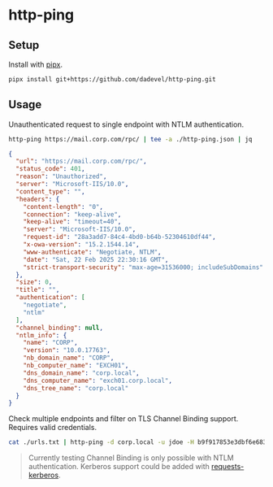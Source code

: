 # http-ping

## Setup

Install with [pipx](https://github.com/pypa/pipx/).

~~~ bash
pipx install git+https://github.com/dadevel/http-ping.git
~~~

## Usage

Unauthenticated request to single endpoint with NTLM authentication.

~~~ bash
http-ping https://mail.corp.com/rpc/ | tee -a ./http-ping.json | jq
~~~

~~~ json
{
  "url": "https://mail.corp.com/rpc/",
  "status_code": 401,
  "reason": "Unauthorized",
  "server": "Microsoft-IIS/10.0",
  "content_type": "",
  "headers": {
    "content-length": "0",
    "connection": "keep-alive",
    "keep-alive": "timeout=40",
    "server": "Microsoft-IIS/10.0",
    "request-id": "28a3add7-84c4-4bd0-b64b-52304610df44",
    "x-owa-version": "15.2.1544.14",
    "www-authenticate": "Negotiate, NTLM",
    "date": "Sat, 22 Feb 2025 22:30:16 GMT",
    "strict-transport-security": "max-age=31536000; includeSubDomains"
  },
  "size": 0,
  "title": "",
  "authentication": [
    "negotiate",
    "ntlm"
  ],
  "channel_binding": null,
  "ntlm_info": {
    "name": "CORP",
    "version": "10.0.17763",
    "nb_domain_name": "CORP",
    "nb_computer_name": "EXCH01",
    "dns_domain_name": "corp.local",
    "dns_computer_name": "exch01.corp.local",
    "dns_tree_name": "corp.local"
  }
}
~~~

Check multiple endpoints and filter on TLS Channel Binding support.
Requires valid credentials.

~~~ bash
cat ./urls.txt | http-ping -d corp.local -u jdoe -H b9f917853e3dbf6e6831ecce60725930 | tee -a ./http-ping.json | jq -c 'select(.channel_binding == false)'
~~~

> Currently testing Channel Binding is only possible with NTLM authentication.
> Kerberos support could be added with [requests-kerberos](https://github.com/requests/requests-kerberos).

